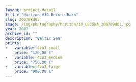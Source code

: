 ```yaml
---
layout: project-detail
title: "Horizon #39 Before Rain"
slug: 200709d02
image: /img/photography/horizon/19_LEISKA_200709d02.jpg
year: 2007
archive_id: ""
description: "Baltic Sea"
prints: 
-   variable: 4zu3_small
    price: "120,00 €"
-   variable: 4zu3_medium
    price: "750,00 €"
-   variable: 4zu3_large
    price: "900,00 €"
---
```

